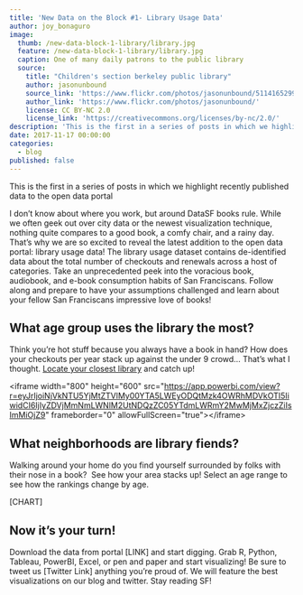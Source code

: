 ```yaml
---
title: 'New Data on the Block #1- Library Usage Data'
author: joy_bonaguro
image:
  thumb: /new-data-block-1-library/library.jpg
  feature: /new-data-block-1-library/library.jpg
  caption: One of many daily patrons to the public library
  source:
    title: "Children's section berkeley public library"
    author: jasonunbound
    source_link: 'https://www.flickr.com/photos/jasonunbound/5114165299'
    author_link: 'https://www.flickr.com/photos/jasonunbound/'
    license: CC BY-NC 2.0
    license_link: 'https://creativecommons.org/licenses/by-nc/2.0/'
description: 'This is the first in a series of posts in which we highlight recently published data to the open data portal. First up, library data!'
date: 2017-11-17 00:00:00
categories:
  - blog
published: false
---
```



This is the first in a series of posts in which we highlight recently published data to the open data portal

I don’t know about where you work, but around DataSF books rule. While we often geek out over city data or the newest visualization technique, nothing quite compares to a good book, a comfy chair, and a rainy day. That’s why we are so excited to reveal the latest addition to the open data portal: library usage data! The library usage dataset contains de-identified data about the total number of checkouts and renewals across a host of categories. Take an unprecedented peek into the voracious book, audiobook, and e-book consumption habits of San Franciscans. Follow along and prepare to have your assumptions challenged and learn about your fellow San Franciscans impressive love of books!

## What age group uses the library the most?

Think you’re hot stuff because you always have a book in hand? How does your checkouts per year stack up against the under 9 crowd… That’s what I thought. [Locate your closest library](https://www.google.com/maps/d/viewer?ll=37.75684299999998%2C-122.444366&amp;spn=0.095003%2C0.145912&amp;hl=en&amp;msa=0&amp;z=12&amp;source=embed&amp;ie=UTF8&amp;mid=1B8aE_aJusm_OGyajBH7pW_EfDdo) and catch up!

&lt;iframe width="800" height="600" src="https://app.powerbi.com/view?r=eyJrIjoiNjVkNTU5YjMtZTVlMy00YTA5LWEyODQtMzk4OWRhMDVkOTI5IiwidCI6IjIyZDVjMmNmLWNlM2UtNDQzZC05YTdmLWRmY2MwMjMxZjczZiIsImMiOjZ9" frameborder="0" allowFullScreen="true"&gt;&lt;/iframe&gt;

## What neighborhoods are library fiends?

Walking around your home do you find yourself surrounded by folks with their nose in a book?&nbsp; See how your area stacks up! Select an age range to see how the rankings change by age.

[CHART]

## Now it’s your turn!

Download the data from portal [LINK] and start digging. Grab R, Python, Tableau, PowerBI, Excel, or pen and paper and start visualizing! Be sure to tweet us [Twitter Link] anything you’re proud of. We will feature the best visualizations on our blog and twitter. Stay reading SF!